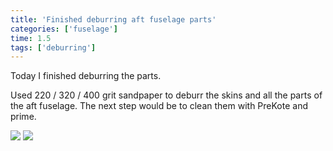 ```yaml
---
title: 'Finished deburring aft fuselage parts'
categories: ['fuselage']
time: 1.5
tags: ['deburring']
---
```


Today I finished deburring the parts.

<!-- more -->

Used 220 / 320 / 400 grit sandpaper to deburr the skins and all the parts of the aft fuselage. The next step would be to clean them with PreKote and prime.

![](0-skins-deburred.jpeg)
![](1-the-other-parts.jpeg)
